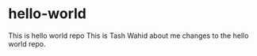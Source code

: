 # hello-world
This is hello world repo
This is Tash Wahid about me changes to the hello world repo.
